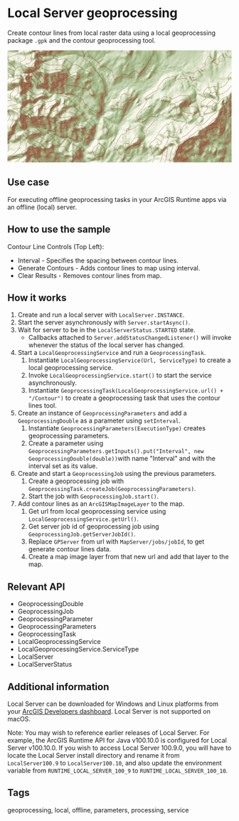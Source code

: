 # Local Server geoprocessing

Create contour lines from local raster data using a local geoprocessing package `.gpk` and the contour geoprocessing tool.

![Image of local server geoprocessing](LocalServerGeoprocessing.png)

## Use case

For executing offline geoprocessing tasks in your ArcGIS Runtime apps via an offline (local) server.

## How to use the sample

Contour Line Controls (Top Left):

* Interval - Specifies the spacing between contour lines.
* Generate Contours - Adds contour lines to map using interval.
* Clear Results - Removes contour lines from map.

## How it works

1. Create and run a local server with `LocalServer.INSTANCE`.
2. Start the server asynchronously with `Server.startAsync()`.
3. Wait for server to be in the  `LocalServerStatus.STARTED` state.
    * Callbacks attached to `Server.addStatusChangedListener()` will invoke whenever the status of the local server has
      changed.
4. Start a `LocalGeoprocessingService` and run a `GeoprocessingTask`.
    1. Instantiate `LocalGeoprocessingService(Url, ServiceType)` to create a local geoprocessing service.
    2. Invoke `LocalGeoprocessingService.start()` to start the service asynchronously.
    3. Instantiate `GeoprocessingTask(LocalGeoprocessingService.url() + "/Contour")` to create a geoprocessing task that uses the contour lines tool.
5. Create an instance of `GeoprocessingParameters` and add a `GeoprocessingDouble` as a parameter using `setInterval`.
    1. Instantiate `GeoprocessingParameters(ExecutionType)` creates geoprocessing parameters.
    2. Create a parameter using `GeoprocessingParameters.getInputs().put("Interval", new GeoprocessingDouble(double))`with name "Interval" and with the interval set as its value.
6. Create and start a `GeoprocessingJob` using the previous parameters.
    1. Create a geoprocessing job with `GeoprocessingTask.createJob(GeoprocessingParameters)`.
    2. Start the job with `GeoprocessingJob.start()`.
7. Add contour lines as an `ArcGISMapImageLayer` to the map.
    1. Get url from local geoprocessing service using `LocalGeoprocessingService.getUrl()`.
    2. Get server job id of geoprocessing job using `GeoprocessingJob.getServerJobId()`.
    3. Replace `GPServer` from url with `MapServer/jobs/jobId`, to get generate contour lines data.
    4. Create a map image layer from that new url and add that layer to the map.

## Relevant API

* GeoprocessingDouble
* GeoprocessingJob
* GeoprocessingParameter
* GeoprocessingParameters
* GeoprocessingTask
* LocalGeoprocessingService
* LocalGeoprocessingService.ServiceType
* LocalServer
* LocalServerStatus

## Additional information

Local Server can be downloaded for Windows and Linux platforms from your [ArcGIS Developers dashboard](https://developers.arcgis.com/java/local-server/install-local-server/). Local Server is not supported on macOS.

Note: You may wish to reference earlier releases of Local Server. For example, the ArcGIS Runtime API for Java v100.10.0 is configured for Local Server v100.10.0. If you wish to access Local Server 100.9.0, you will have to locate the Local Server install directory and rename it from `LocalServer100.9` to `LocalServer100.10`, and also update the environment variable from `RUNTIME_LOCAL_SERVER_100_9` to `RUNTIME_LOCAL_SERVER_100_10`.

## Tags

geoprocessing, local, offline, parameters, processing, service
